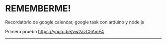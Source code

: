﻿# REMEMBERME!

Recordatorio de google calendar, google task con arduino y node js

Primera prueba https://youtu.be/vw2azC5AmE4
***********************************************************************************


